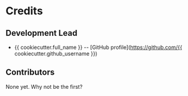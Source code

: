 # Credits

## Development Lead

* {{ cookiecutter.full_name }} -- [GitHub profile](https://github.com/{{ cookiecutter.github_username }})

## Contributors

None yet. Why not be the first?

